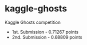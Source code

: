 # kaggle-ghosts
Kaggle Ghosts competition

* 1st. Submission - 0.71267 points
* 2nd. Submission - 0.68809 points

